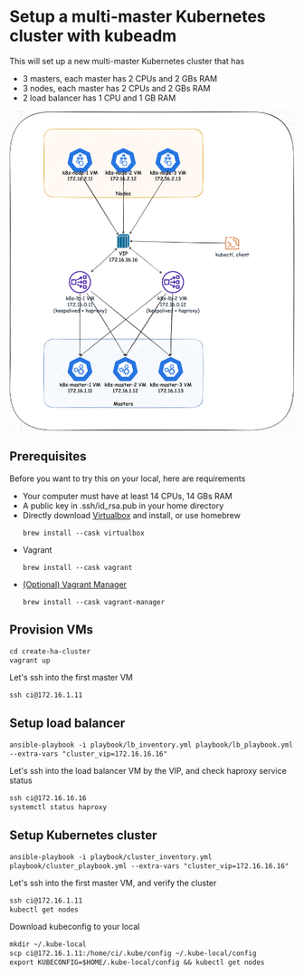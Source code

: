 # Setup a multi-master Kubernetes cluster with kubeadm

This will set up a new multi-master Kubernetes cluster that has
* 3 masters, each master has 2 CPUs and 2 GBs RAM
* 3 nodes, each master has 2 CPUs and 2 GBs RAM
* 2 load balancer has 1 CPU and 1 GB RAM

![setup.png](setup.png?raw=true "setup.png")

## Prerequisites
Before you want to try this on your local, here are requirements
* Your computer must have at least 14 CPUs, 14 GBs RAM
* A public key in .ssh/id_rsa.pub in your home directory
* Directly download [Virtualbox](https://www.virtualbox.org/) and install, or use homebrew
    ```
    brew install --cask virtualbox
    ```
* Vagrant
    ```
    brew install --cask vagrant
    ```
* [(Optional) Vagrant Manager](http://vagrantmanager.com/)
    ```
    brew install --cask vagrant-manager
    ```

## Provision VMs
```
cd create-ha-cluster
vagrant up
```

Let's ssh into the first master VM
```
ssh ci@172.16.1.11
```

## Setup load balancer
```
ansible-playbook -i playbook/lb_inventory.yml playbook/lb_playbook.yml --extra-vars "cluster_vip=172.16.16.16"
```

Let's ssh into the load balancer VM by the VIP, and check haproxy service status
```
ssh ci@172.16.16.16
systemctl status haproxy
```

## Setup Kubernetes cluster
```
ansible-playbook -i playbook/cluster_inventory.yml playbook/cluster_playbook.yml --extra-vars "cluster_vip=172.16.16.16"
```

Let's ssh into the first master VM, and verify the cluster
```
ssh ci@172.16.1.11
kubectl get nodes
```

Download kubeconfig to  your local
```
mkdir ~/.kube-local
scp ci@172.16.1.11:/home/ci/.kube/config ~/.kube-local/config
export KUBECONFIG=$HOME/.kube-local/config && kubectl get nodes
```
